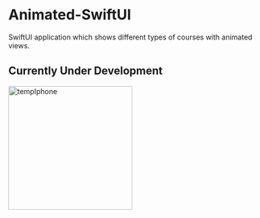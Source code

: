 # Animated-SwiftUI

SwiftUI application which shows different types of courses with animated views. 

## Currently Under Development 

<img width="246" alt="tempIphone" src="https://user-images.githubusercontent.com/67939160/206768176-cceb56af-0d34-4af6-8745-a2f3dd862ec4.png">
